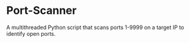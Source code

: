 # Port-Scanner
A multithreaded Python script that scans ports 1-9999 on a target IP to identify open ports.
